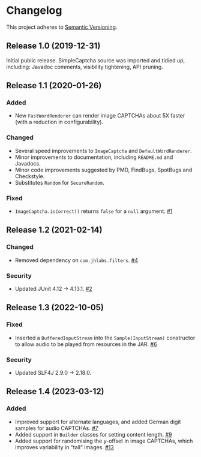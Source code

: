 # Changelog

This project adheres to [Semantic
Versioning](https://semver.org/spec/v2.0.0.html).

## Release 1.0 (2019-12-31)

Initial public release. SimpleCaptcha source was imported and tidied
up, including: Javadoc comments, visibility tightening, API pruning.


## Release 1.1 (2020-01-26)

### Added
- New `FastWordRenderer` can render image CAPTCHAs about 5X faster
  (with a reduction in configurability).

### Changed
- Several speed improvements to `ImageCaptcha` and
  `DefaultWordRenderer`.
- Minor improvements to documentation, including `README.md` and
  Javadocs.
- Minor code improvements suggested by PMD, FindBugs, SpotBugs and
  Checkstyle.
- Substitutes `Random` for `SecureRandom`.

### Fixed
- `ImageCaptcha.isCorrect()` returns `false` for a `null`
  argument. [#1](https://github.com/logicsquad/nanocaptcha/issues/1)


## Release 1.2 (2021-02-14)

### Changed
- Removed dependency on `com.jhlabs.filters`.
  [#4](https://github.com/logicsquad/nanocaptcha/issues/4)

### Security
- Updated JUnit 4.12 → 4.13.1.
  [#2](https://github.com/logicsquad/nanocaptcha/issues/2)


## Release 1.3 (2022-10-05)

### Fixed
- Inserted a `BufferedInputStream` into the `Sample(InputStream)`
  constructor to allow audio to be played from resources in the
  JAR. [#6](https://github.com/logicsquad/nanocaptcha/issues/6)

### Security
- Updated SLF4J 2.9.0 → 2.18.0.


## Release 1.4 (2023-03-12)

### Added
- Improved support for alternate languages, and added German digit
  samples for audio
  CAPTCHAs. [#7](https://github.com/logicsquad/nanocaptcha/issues/7)
- Added support in `Builder` classes for setting content
  length. [#9](https://github.com/logicsquad/nanocaptcha/issues/9)
- Added support for randomising the y-offset in image CAPTCHAs, which
  improves variability in "tall"
  images. [#13](https://github.com/logicsquad/nanocaptcha/issues/13)

